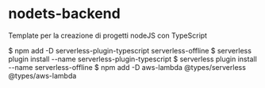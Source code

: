 # nodets-backend
Template per la creazione di progetti nodeJS con TypeScript

$   npm add -D serverless-plugin-typescript serverless-offline
$   serverless plugin install --name serverless-plugin-typescript
$   serverless plugin install --name serverless-offline
$   npm add -D aws-lambda @types/serverless @types/aws-lambda